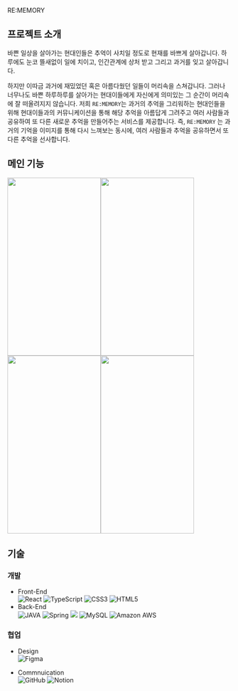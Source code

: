 RE:MEMORY

## 프로젝트 소개

바쁜 일상을 살아가는 현대인들은 추억이 사치일 정도로 현재를 바쁘게 살아갑니다.
하루에도 눈코 뜰새없이  일에 치이고, 인간관계에 상처 받고 그리고 과거를 잊고 살아갑니다.

하지만 이따금 과거에 재밌었던 혹은 아름다웠던 일들이 머리속을 스쳐갑니다. 그러나 너무나도 바쁜 하루하루를 살아가는 현대이들에게 자신에게 의미있는 그 순간이 머리속에 잘 떠올려지지 않습니다.
저희 `RE:MEMORY`는 과거의 추억을 그리워하는 현대인들을 위해 현대이들과의 커뮤니케이션을 통해 해당 추억을 아름답게 그려주고 여러 사람들과 공유하여 또 다른 새로운 추억을 만들어주는 서비스를 제공합니다.
즉, `RE:MEMORY` 는 과거의 기억을 이미지를 통해 다시 느껴보는 동시에, 여러 사람들과 추억을 공유하면서 또 다른 추억을 선사합니다.

## 메인 기능
<img src = "https://velog.velcdn.com/images/choidongkuen/post/a3fadc42-3d73-4b2f-ac13-9a6db079ba84/image.png" width = "210" height = "400"/><img src = "https://github.com/4th-Neordinary-HACKATHON-Team-A/.github/assets/96874318/c64600ff-89ac-4293-bcb0-660473059bd8" width = "210" height = "400"/><img src = "https://velog.velcdn.com/images/choidongkuen/post/0a23d188-329e-4ab4-abff-1c69f16f95ed/image.png" width = "210" height = "400"/><img src = "https://velog.velcdn.com/images/choidongkuen/post/be5eff1b-d376-40a3-8f3e-a4d88256dba8/image.png" width = "210" height = "400"/>

## 기술

### 개발 
  - Front-End<br> 
    <img alt="React" src ="https://img.shields.io/badge/React-61DAFB?&style=for-the-badge&logo=React&logoColor=white"/>   <img alt="TypeScript" src ="https://img.shields.io/badge/TypeScript-3178C6?&style=for-the-badge&logo=TypeScript&logoColor=white"/>   <img alt="CSS3" src ="https://img.shields.io/badge/CSS3-1572B6?&style=for-the-badge&logo=CSS3&logoColor=white"/>    <img alt="HTML5" src ="https://img.shields.io/badge/HTML5-E34F26?&style=for-the-badge&logo=HTML5&logoColor=white"/>
  - Back-End<br>
         <img alt="JAVA" src ="https://img.shields.io/badge/JAVA-C9284D.svg?&style=for-the-badge&logo=java&logoColor=white"/></a> <img alt="Spring" src ="https://img.shields.io/badge/Spring-6DB33F.svg?style=for-the-badge&logo=Spring&logoColor=white"/> <img src="https://img.shields.io/badge/spring boot-6DB33F?style=for-the-badge&logo=spring boot&logoColor=white"> <img alt=" MySQL" src ="https://img.shields.io/badge/MySQL-003545.svg?&style=for-the-badge&logo=MySQL&logoColor=white"/> <img alt="Amazon AWS" src ="https://img.shields.io/badge/Amazon AWS-FF9900.svg?&style=for-the-badge&logo=Amazon AWS&logoColor=white"/>

### 협업
  - Design <br>
     <img alt="Figma" src ="https://img.shields.io/badge/Figma-F24E1E?&style=for-the-badge&logo=Figma&logoColor=white"/>

  - Commnuication <br>
    <img alt="GitHub" src ="https://img.shields.io/badge/GitHub-181717.svg?&style=for-the-badge&logo=GitHub&logoColor=white"/> <img alt="Notion" src ="https://img.shields.io/badge/Notion-000000?&style=for-the-badge&logo=Notion&logoColor=white"/> 


